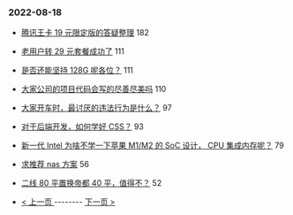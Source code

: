 ### 2022-08-18 
- [腾讯王卡 19 元限定版的答疑整理](https://www.v2ex.com/t/873618) 182
- [老用户转 29 元套餐成功了](https://www.v2ex.com/t/873772) 111
- [是否还能坚持 128G 呢各位？](https://www.v2ex.com/t/873671) 111
- [大家公司的项目代码会写的尽善尽美吗](https://www.v2ex.com/t/873709) 110
- [大家开车时，最讨厌的违法行为是什么？](https://www.v2ex.com/t/873660) 97
- [对于后端开发，如何学好 CSS？](https://www.v2ex.com/t/873641) 93
- [新一代 Intel 为啥不学一下苹果 M1/M2 的 SoC 设计， CPU 集成内存呢？](https://www.v2ex.com/t/873674) 79
- [求推荐 nas 方案](https://www.v2ex.com/t/873623) 56
- [二线 80 平置换帝都 40 平，值得不？](https://www.v2ex.com/t/873667) 52 

- [ < 上一页 ](https://github.com/able8/v2ex-hot-record/blob/master/2022-08-17.md) -------- [ 下一页 > ](https://github.com/able8/v2ex-hot-record/blob/master/2022-08-19.md)